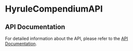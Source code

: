 # HyruleCompendiumAPI

## API Documentation

For detailed information about the API, please refer to the [API Documentation](https://web.postman.co/workspace/291207d5-1073-4eda-b783-3fd9231b4116/documentation/36297486-59b94db1-baf2-4fa6-8df8-32256654b8b2).
